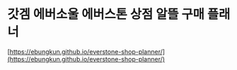 # **갓겜 에버소울 에버스톤 상점 알뜰 구매 플래너**

[https://ebungkun.github.io/everstone-shop-planner/](https://ebungkun.github.io/everstone-shop-planner/)